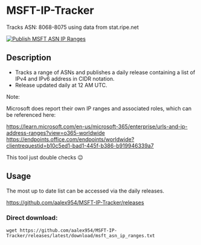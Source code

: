 # MSFT-IP-Tracker
Tracks ASN: 8068-8075 using data from stat.ripe.net

[![Publish MSFT ASN IP Ranges](https://github.com/aalex954/MSFT-IP-Tracker/actions/workflows/build_and_release.yml/badge.svg?branch=master)](https://github.com/aalex954/MSFT-IP-Tracker/actions/workflows/build_and_release.yml)

## Description

- Tracks a range of ASNs and publishes a daily release containing a list of IPv4 and IPv6 address in CIDR notation.
- Release updated daily at 12 AM UTC.

Note:

Microsoft does report their own IP ranges and associated roles, which can be referenced here:

https://learn.microsoft.com/en-us/microsoft-365/enterprise/urls-and-ip-address-ranges?view=o365-worldwide
https://endpoints.office.com/endpoints/worldwide?clientrequestid=b10c5ed1-bad1-445f-b386-b919946339a7


This tool just double checks 😉

## Usage

The most up to date list can be accessed via the daily releases.

https://github.com/aalex954/MSFT-IP-Tracker/releases

### Direct download:

```wget https://github.com/aalex954/MSFT-IP-Tracker/releases/latest/download/msft_asn_ip_ranges.txt```


